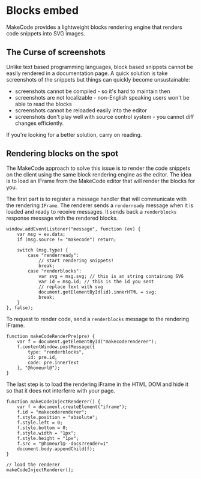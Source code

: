 # Blocks embed

MakeCode provides a lightweight blocks rendering engine that renders code snippets into SVG images. 

## The Curse of screenshots

Unlike text based programming languages, block based snippets cannot be easily rendered in a documentation page.
A quick solution is take screenshots of the snippets but things can quickly become unsustainable:

* screenshots cannot be compiled - so it's hard to maintain then
* screenshots are not localizable - non-English speaking users won't be able to read the blocks
* screenshots cannot be reloaded easily into the editor
* screenshots don't play well with source control system - you cannot diff changes efficiently.

If you're looking for a better solution, carry on reading.

## Rendering blocks on the spot

The MakeCode approach to solve this issue is to render the code snippets on the client using the same block rendering engine as the editor. The idea is to load an IFrame from the MakeCode editor that will render the blocks for you.

The first part is to register a message handler that will communicate with the rendering ``IFrame``.
The renderer sends a ``renderready`` message when it is loaded and ready to receive messages.
It sends back a ``renderblocks`` response message with the rendered blocks.

```typescript-ignore
window.addEventListener("message", function (ev) {
    var msg = ev.data;
    if (msg.source != "makecode") return;

    switch (msg.type) {
        case "renderready":
            // start rendering snippets!
            break;
        case "renderblocks":
            var svg = msg.svg; // this is an string containing SVG
            var id = msg.id; // this is the id you sent
            // replace text with svg
            document.getElementById(id).innerHTML = svg;
            break;
    }
}, false);
```

To request to render code, send a ``renderblocks`` message to the rendering IFrame.

```typescript-ignore
function makeCodeRenderPre(pre) {
    var f = document.getElementById("makecoderenderer");
    f.contentWindow.postMessage({
        type: "renderblocks",
        id: pre.id,
        code: pre.innerText
    }, "@homeurl@");
}
```

The last step is to load the rendering iFrame in the HTML DOM and hide it so that it does not interferre with your page.

```typescript-ignore
function makeCodeInjectRenderer() {
    var f = document.createElement("iframe");
    f.id = "makecoderenderer";
    f.style.position = "absolute";
    f.style.left = 0;
    f.style.bottom = 0;
    f.style.width = "1px";
    f.style.height = "1px";            
    f.src = "@homeurl@--docs?render=1"
    document.body.appendChild(f);
}

// load the renderer
makeCodeInjectRenderer();
```
